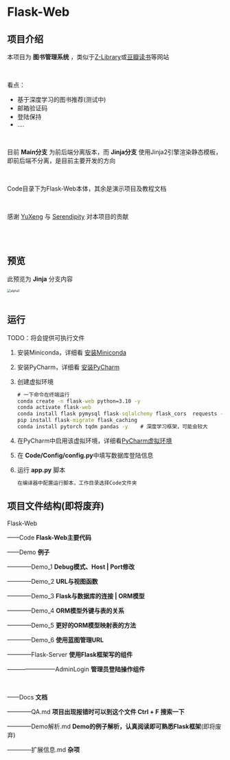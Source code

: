 # Flask-Web

## 项目介绍

本项目为 **图书管理系统** ，类似于[Z-Library](https://z-library.cc/)或[豆瓣读书](https://book.douban.com/)等网站

</br>

看点：

* 基于深度学习的图书推荐(测试中)
* 邮箱验证码
* 登陆保持
* ....

</br>

目前 **Main分支** 为前后端分离版本，而 **Jinja分支** 使用Jinja2引擎渲染静态模板，即前后端不分离，是目前主要开发的方向

</br>

Code目录下为Flask-Web本体，其余是演示项目及教程文档

</br>

感谢  [YuXeng](https://github.com/YusJade) 与 [Serendipity](https://github.com/Serendipity-hjn) 对本项目的贡献

</br>

</br>



## 预览

此预览为 **Jinja** 分支内容

<img src="./Docs/assets/alpha1.gif" alt="alpha1" style="zoom:50%;" />

</br>

</br>

## 运行

TODO：将会提供可执行文件

1. 安装Miniconda，详细看 [安装Miniconda](./Docs/环境配置.md#安装Miniconda)

2. 安装PyCharm，详细看 [安装PyCharm](./Docs/环境配置.md#安装PyCharm)

3. 创建虚拟环境

    ```cmd
    # 一下命令在终端运行
    conda create -n flask-web python=3.10 -y
    conda activate flask-web
    conda install flask pymysql flask-sqlalchemy flask_cors  requests -y 
    pip install flask-migrate flask_caching
    conda install pytorch tqdm pandas -y 	# 深度学习框架，可能会较大
    ```

4. 在PyCharm中启用该虚拟环境，详细看[PyCharm虚拟环境](./Docs/环境配置.md#在PyCharm内添加虚拟环境)

5. 在 **Code/Config/config.py**中填写数据库登陆信息

6. 运行 **app.py** 脚本

    ```cmd
    在编译器中配置运行脚本，工作目录选择Code文件夹
    ```

    

    





## 项目文件结构(即将废弃)

Flask-Web

——Code **Flask-Web主要代码**

——Demo **例子**

————Demo_1 **Debug模式、Host | Port修改**

————Demo_2 **URL与视图函数**

————Demo_3 **Flask与数据库的连接 | ORM模型**

————Demo_4 **ORM模型外键与表的关系**

————Demo_5 **更好的ORM模型映射表的方法**

————Demo_6 **使用蓝图管理URL**

————Flask-Server **使用Flask框架写的组件**

————————AdminLogin **管理员登陆操作组件**

</br>

——Docs **文档**

————QA.md **项目出现报错时可以到这个文件 Ctrl + F 搜索一下**

————Demo解析.md **Demo的例子解析，认真阅读即可熟悉Flask框架**(即将废弃)

————扩展信息.md **杂项**




















